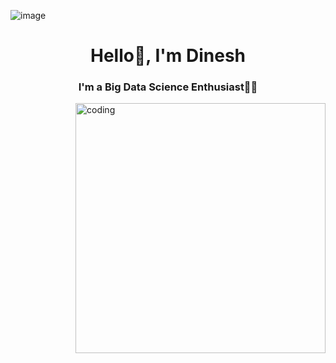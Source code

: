 ![image](https://github.com/DEDinesh/DEDinesh/assets/121286615/d35dd347-7702-4ecf-bf17-28a92d08a5ed)

<h1 align="center">Hello👋, I'm Dinesh</h1>
<h3 align="center">I'm a Big Data Science Enthusiast👨‍💻</h3>


<img align="right" alt="coding" width="400" src="[https://github.com/DEDinesh/DEDinesh/blob/main/storage-in-big-data-market.gif](https://github.com/DEDinesh/DEDinesh/blob/main/storage-in-big-data-market.gif)">

<!--
**DEDinesh/DEDinesh** is a ✨ _special_ ✨ repository because its `README.md` (this file) appears on your GitHub profile.

Here are some ideas to get you started:

- 🔭 I’m currently working on ...
- 🌱 I’m currently learning ...
- 👯 I’m looking to collaborate on ...
- 🤔 I’m looking for help with ...
- 💬 Ask me about ...
- 📫 How to reach me: ...
- 😄 Pronouns: ...
- ⚡ Fun fact: ...
-->
